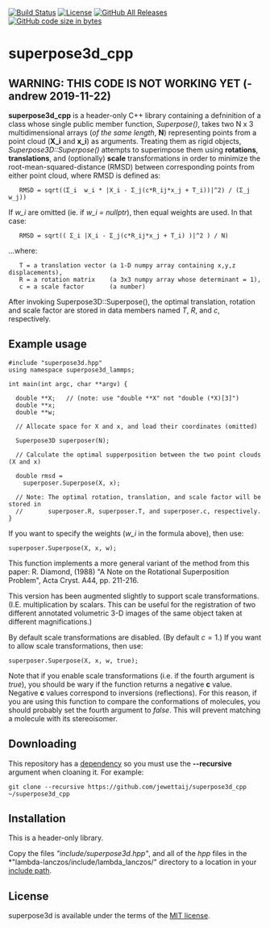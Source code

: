 [![Build Status](https://travis-ci.org/jewettaij/superpose3d_cpp.svg?branch=master)](https://travis-ci.org/jewettaij/superpose3d_cpp.svg?branch=master)
[![License](https://img.shields.io/badge/License-MIT-green.svg)]()
[![GitHub All Releases](https://img.shields.io/github/downloads/jewettaij/superpose3d_cpp/total)]()
[![GitHub code size in bytes](https://img.shields.io/github/languages/code-size/jewettaij/superpose3d_cpp)]()


superpose3d_cpp
===========

## WARNING: THIS CODE IS NOT WORKING YET (-andrew 2019-11-22)

**superpose3d_cpp** is a header-only C++ library containing a defninition
of a class whose single public member function, *Superpose()*,
takes two N x 3 multidimensional arrays
(*of the same length*, **N**) representing points
from a point cloud (**X_i** and **x_i**) as arguments.
Treating them as rigid objects,
*Superpose3D::Superpose()* attempts to superimpose
them using **rotations**, **translations**, and (optionally) **scale**
transformations in order to minimize the root-mean-squared-distance (RMSD)
between corresponding points from either point cloud, where RMSD is defined as:
```
   RMSD = sqrt((Σ_i  w_i * |X_i - Σ_j(c*R_ij*x_j + T_i))|^2) / (Σ_j w_j))
```
If *w_i* are omitted (ie. if *w_i = nullptr*),
then equal weights are used.  In that case:
```
   RMSD = sqrt(( Σ_i |X_i - Σ_j(c*R_ij*x_j + T_i) )|^2 ) / N)
```
...where:
```
   T = a translation vector (a 1-D numpy array containing x,y,z displacements),
   R = a rotation matrix    (a 3x3 numpy array whose determinant = 1),
   c = a scale factor       (a number)
```
After invoking Superpose3D::Superpose(), the optimal translation, rotation and
scale factor are stored in data members named *T*, *R*, and *c*, respectively.

##  Example usage

```
#include "superpose3d.hpp"
using namespace superpose3d_lammps;

int main(int argc, char **argv) {

  double **X;   // (note: use "double **X" not "double (*X)[3]")
  double **x;
  double **w;

  // Allocate space for X and x, and load their coordinates (omitted)

  Superpose3D superposer(N);

  // Calculate the optimal supperposition between the two point clouds (X and x)

  double rmsd =
    superposer.Superpose(X, x);

  // Note: The optimal rotation, translation, and scale factor will be stored in
  //       superposer.R, superposer.T, and superposer.c, respectively.
}
```
If you want to specify the weights (*w_i* in the formula above), then use:
```
superposer.Superpose(X, x, w);
```
This function implements a more general variant of the method from this paper:
R. Diamond, (1988)
"A Note on the Rotational Superposition Problem",
 Acta Cryst. A44, pp. 211-216.

This version has been augmented slightly to support scale transformations.  (I.E. multiplication by scalars.  This can be useful for the registration of two different annotated volumetric 3-D images of the same object taken at different magnifications.)

By default scale transformations are disabled.  (By default $c=1$.)
If you want to allow scale transformations, then use:
```
superposer.Superpose(X, x, w, true);
```

Note that if you enable scale transformations (i.e. if the fourth argument is *true*), you should be wary if the function returns a negative **c** value.  Negative **c** values correspond to inversions (reflections).  For this reason, if you are using this function to compare the conformations of molecules, you should probably set the fourth argument to *false*.  This will prevent matching a molecule with its stereoisomer.


## Downloading

This repository has a [dependency](https://github.com/mrcdr/lambda-lanczos)
so you must use the **--recursive** argument when cloaning it.  For example:

```
git clone --recursive https://github.com/jewettaij/superpose3d_cpp ~/superpose3d_cpp
```

## Installation

This is a header-only library.

Copy the files *"include/superpose3d.hpp"*, and all of the *hpp* files in the
*"lambda-lanczos/include/lambda_lanczos/" directory to a location in your
[include path](https://www.rapidtables.com/code/linux/gcc/gcc-i.html).


## License

superpose3d is available under the terms of the [MIT license](LICENSE.md).
